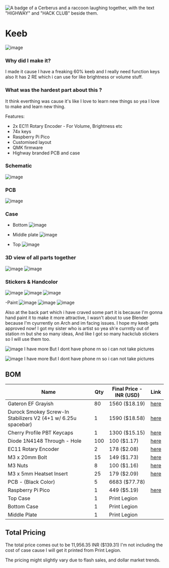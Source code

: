![A badge of a Cerberus and a raccoon laughing together, with the text "HIGHWAY" and "HACK CLUB" beside them.](https://hc-cdn.hel1.your-objectstorage.com/s/v3/0bbcca68ffa3845300bb76940f8ad91fd53d2d68_06-30-2025-1618.png)

# Keeb
![image](images/final.png)

### Why did I make it?
I made it cause I have a freaking 60% keeb and I really need function keys also It has 2 RE which i can use for like brightness or volume stuff.

### What was the hardest part about this ?
It think everthing was cause it's like I love to learn new things so yea I love to make and learn new thing.

Features:

- 2x EC11 Rotary Encoder - For Volume, Brightness etc
- 74x keys
- Raspberry Pi Pico
- Customised layout
- QMK firmware
- Highway branded PCB and case

### Schematic
![image](images/sch.png)


### PCB 
![image](images/silk.png)


### Case
- Bottom
![image](images/backky.png)

- Middle plate
![image](images/11.png)

- Top
![image](images/top.png)

### 3D view of all parts together 
![image](images/12.png)
![image](images/14.png)

### Stickers & Handcolor
![image](images/sticker.png)
![image](images/sticekr1.png)
![image](images/stickers2.png)

-Paint
![image](images/paint.png)
![image](images/paint1.png)
![image](images/backky.png)

Also at the back part which i have craved some part it is because I'm gonna hand paint it to make it more attractive, I wasn't about to use Blender because I'm cyurrently on Arch and im facing issues. I hope my keeb gets approved now!
I got my sister who is artist so yea sh'e currntly out of station rn but she so many ideas, And like I got so many hackclub stickers so I will use them too.

![image](images/col.png)
I have more But I dont have phone rn so i can not take pictures 

![image](images/col.png)
I have more But I dont have phone rn so i can not take pictures 


## BOM

| Name                                                          | Qty | Final Price - INR (USD) | Link                                                                                                                        |
| ------------------------------------------------------------- | --- | ----------------------- | ----------------------------------------------------------------------------------------------------------                  |
| Gateron EF Grayish                                            | 80  | 1560 ($18.19)           | [here](https://neomacro.in/products/gateron-ef-grayish)                                                                     |
| Durock Smokey Screw-In Stabilizers V2 (4+1 w/ 6.25u spacebar) | 1   | 1590 ($18.58)           | [here](https://stackskb.com/store/durock-smokey-screw-in-stabilizers-v2/)                                                   |
| Cherry Profile PBT Keycaps                                    | 1   | 1300 ($15.15)           | [here](https://stackskb.com/store/veekos-gradient-keycaps-cherry-profile-135-keys)                                          |
| Diode 1N4148 Through - Hole                                   | 100 | 100 ($1.17)             | [here](https://amzn.in/d/j3eLvoh)                                                                                           |
| EC11 Rotary Encoder                                           | 2   | 178 ($2.08)             | [here](https://amzn.in/d/hVRxzij)                                                                                           |
| M3 x 20mm Bolt                                                | 15  | 149 ($1.73)             | [here](https://amzn.in/d/8GRQWAB)                                                                                           |
| M3 Nuts                                                       | 8   | 100 ($1.16)             | [here](https://amzn.in/d/7UQtsm8)                                                                                           |
| M3 x 5mm Heatset Insert                                       | 25  | 179 ($2.09)             | [here](https://amzn.in/d/ixybuAc)                                                                                           |
| PCB - (Black Color)                                           | 5   | 6683 ($77.78)           ||
| Raspberry Pi Pico                                             | 1   | 449 ($5.19)             | [here](http://amazon.in/Raspberry-Pi-Headers-Soldered-Micro/dp/B08WPNM7JB/ref=sr_1_2?sr=8-2)                                |
| Top Case                                                      | 1   | Print Legion            |
| Bottom Case                                                   | 1   | Print Legion            |
| Middle Plate                                                  | 1   | Print Legion            |

## Total Pricing
The total price comes out to be 11,956.35 INR ($139.31) I'm not including the cost of case cause I will get it printed from Print Legion.

The pricing might slightly vary due to flash sales, and dollar market trends.
